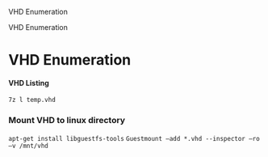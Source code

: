 VHD Enumeration

VHD Enumeration

# VHD Enumeration

#### VHD Listing 
`7z l temp.vhd` 



### Mount VHD to linux directory 
`apt-get install libguestfs-tools` 
`Guestmount –add *.vhd --inspector –ro –v /mnt/vhd` 
